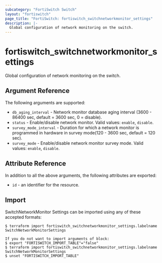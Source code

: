 ```yaml
---
subcategory: "FortiSwitch Switch"
layout: "fortiswitch"
page_title: "FortiSwitch: fortiswitch_switchnetworkmonitor_settings"
description: |-
  Global configuration of network monitoring on the switch.
---
```


# fortiswitch_switchnetworkmonitor_settings
Global configuration of network monitoring on the switch.

## Argument Reference

The following arguments are supported:

* `db_aging_interval` - Network monitor database aging interval (3600 - 86400 sec, default = 3600 sec, 0 = disable). 
* `status` - Enable/disable network monitor. Valid values: `enable`, `disable`.
* `survey_mode_interval` - Duration for which a network monitor is programmed in hardware in survey mode(120 - 3600 sec, default = 120 sec). 
* `survey_mode` - Enable/disable network monitor survey mode. Valid values: `enable`, `disable`.


## Attribute Reference

In addition to all the above arguments, the following attributes are exported:
* `id` - an identifier for the resource.

## Import

SwitchNetworkMonitor Settings can be imported using any of these accepted formats:
```
$ terraform import fortiswitch_switchnetworkmonitor_settings.labelname SwitchNetworkMonitorSettings

If you do not want to import arguments of block:
$ export "FORTISWITCH_IMPORT_TABLE"="false"
$ terraform import fortiswitch_switchnetworkmonitor_settings.labelname SwitchNetworkMonitorSettings
$ unset "FORTISWITCH_IMPORT_TABLE"
```
